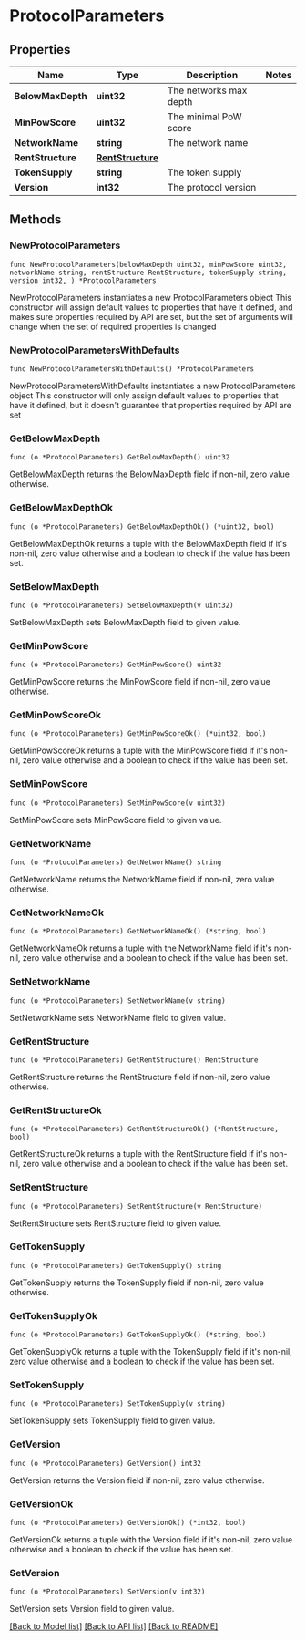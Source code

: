 # ProtocolParameters

## Properties

Name | Type | Description | Notes
------------ | ------------- | ------------- | -------------
**BelowMaxDepth** | **uint32** | The networks max depth | 
**MinPowScore** | **uint32** | The minimal PoW score | 
**NetworkName** | **string** | The network name | 
**RentStructure** | [**RentStructure**](RentStructure.md) |  | 
**TokenSupply** | **string** | The token supply | 
**Version** | **int32** | The protocol version | 

## Methods

### NewProtocolParameters

`func NewProtocolParameters(belowMaxDepth uint32, minPowScore uint32, networkName string, rentStructure RentStructure, tokenSupply string, version int32, ) *ProtocolParameters`

NewProtocolParameters instantiates a new ProtocolParameters object
This constructor will assign default values to properties that have it defined,
and makes sure properties required by API are set, but the set of arguments
will change when the set of required properties is changed

### NewProtocolParametersWithDefaults

`func NewProtocolParametersWithDefaults() *ProtocolParameters`

NewProtocolParametersWithDefaults instantiates a new ProtocolParameters object
This constructor will only assign default values to properties that have it defined,
but it doesn't guarantee that properties required by API are set

### GetBelowMaxDepth

`func (o *ProtocolParameters) GetBelowMaxDepth() uint32`

GetBelowMaxDepth returns the BelowMaxDepth field if non-nil, zero value otherwise.

### GetBelowMaxDepthOk

`func (o *ProtocolParameters) GetBelowMaxDepthOk() (*uint32, bool)`

GetBelowMaxDepthOk returns a tuple with the BelowMaxDepth field if it's non-nil, zero value otherwise
and a boolean to check if the value has been set.

### SetBelowMaxDepth

`func (o *ProtocolParameters) SetBelowMaxDepth(v uint32)`

SetBelowMaxDepth sets BelowMaxDepth field to given value.


### GetMinPowScore

`func (o *ProtocolParameters) GetMinPowScore() uint32`

GetMinPowScore returns the MinPowScore field if non-nil, zero value otherwise.

### GetMinPowScoreOk

`func (o *ProtocolParameters) GetMinPowScoreOk() (*uint32, bool)`

GetMinPowScoreOk returns a tuple with the MinPowScore field if it's non-nil, zero value otherwise
and a boolean to check if the value has been set.

### SetMinPowScore

`func (o *ProtocolParameters) SetMinPowScore(v uint32)`

SetMinPowScore sets MinPowScore field to given value.


### GetNetworkName

`func (o *ProtocolParameters) GetNetworkName() string`

GetNetworkName returns the NetworkName field if non-nil, zero value otherwise.

### GetNetworkNameOk

`func (o *ProtocolParameters) GetNetworkNameOk() (*string, bool)`

GetNetworkNameOk returns a tuple with the NetworkName field if it's non-nil, zero value otherwise
and a boolean to check if the value has been set.

### SetNetworkName

`func (o *ProtocolParameters) SetNetworkName(v string)`

SetNetworkName sets NetworkName field to given value.


### GetRentStructure

`func (o *ProtocolParameters) GetRentStructure() RentStructure`

GetRentStructure returns the RentStructure field if non-nil, zero value otherwise.

### GetRentStructureOk

`func (o *ProtocolParameters) GetRentStructureOk() (*RentStructure, bool)`

GetRentStructureOk returns a tuple with the RentStructure field if it's non-nil, zero value otherwise
and a boolean to check if the value has been set.

### SetRentStructure

`func (o *ProtocolParameters) SetRentStructure(v RentStructure)`

SetRentStructure sets RentStructure field to given value.


### GetTokenSupply

`func (o *ProtocolParameters) GetTokenSupply() string`

GetTokenSupply returns the TokenSupply field if non-nil, zero value otherwise.

### GetTokenSupplyOk

`func (o *ProtocolParameters) GetTokenSupplyOk() (*string, bool)`

GetTokenSupplyOk returns a tuple with the TokenSupply field if it's non-nil, zero value otherwise
and a boolean to check if the value has been set.

### SetTokenSupply

`func (o *ProtocolParameters) SetTokenSupply(v string)`

SetTokenSupply sets TokenSupply field to given value.


### GetVersion

`func (o *ProtocolParameters) GetVersion() int32`

GetVersion returns the Version field if non-nil, zero value otherwise.

### GetVersionOk

`func (o *ProtocolParameters) GetVersionOk() (*int32, bool)`

GetVersionOk returns a tuple with the Version field if it's non-nil, zero value otherwise
and a boolean to check if the value has been set.

### SetVersion

`func (o *ProtocolParameters) SetVersion(v int32)`

SetVersion sets Version field to given value.



[[Back to Model list]](../README.md#documentation-for-models) [[Back to API list]](../README.md#documentation-for-api-endpoints) [[Back to README]](../README.md)


